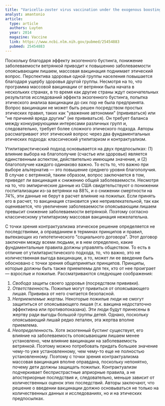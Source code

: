 ```yaml
---
title: "Varicella-zoster virus vaccination under the exogenous boosting hypothesis: two ethical perspectives"
analyst: amantonio
article:
  type: article
  authors: Luyten
  year: 2014
  magazine: Vaccine
  link: https://www.ncbi.nlm.nih.gov/pubmed/25454883
  pubmed: 25454883
---
```


Поскольку благодаря эффекту экзогенного бустинга, понижение заболеваемости ветрянкой приводит к повышению заболеваемости опоясывающим лишаем, массовая вакцинация поднимает этический вопрос. Перспектива здоровья одной группы населения повышается благодаря ущербу здоровья другой группы.
Несмотря на то, что программа массовой вакцинации от ветрянки была начата в нескольких странах, в то время как другие страны ждут окончательных результатов исследований эффекта экзогенного бустинга, попытка этического анализа вакцинации до сих пор не была предпринята.
Вопрос вакцинации не может быть решен посредством простых этических правил, таких как "уважение автономии" (прививаться) или "не причиняй вреда другим" (не прививаться). Он требует баланса между конкурирующими интересами различных групп и, следовательно, требует более сложного этического подхода.
Авторы рассматривают этот этический вопрос через два фундаментальных этических подхода: классический утилитаризм и контрактуализм.

Утилитаристический подход основывается на двух предпосылках: (1) влияние выбора на благополучие (счастье или здоровье) является единственным аспектом, действительно имеющим значение, и (2) благополучие каждого одинаково важно. То есть то, что важно при выборе альтернатив — это повышение среднего уровня благополучия.
В случае с ветрянкой, таким образом, вопрос заключается в том, приведет ли вакцинация к снижению общей заболеваемости. Несмотря на то, что эмпирические данные из США свидетельствуют о понижении госпитализации из-за ветрянки на 88%, и о снижении смертности на 74%, эти данные не берут в расчет влияние на пожилых. Если принять его в расчет, то вакцинация становится уже непривлекательной, так как оценивается, что увеличение заболеваемости опоясывающим лишаем превысит снижение заболеваемости ветрянкой.
Поэтому согласно классическому утилитаризму массовая вакцинация нежелательна.

С точки зрения контрактуализма этическое решение определяется не последствиями, а оправданием в терминах принципов и правил, вытекающих из гипотетического "социального договора". Этот договор заключен между всеми людьми, и в нем определено, какие фундаментальные правила должны управлять обществом.
То есть в отличие от утилитаристического подхода, то, что важно, это не количественная выгода вакцинации, а то, может ли ее введение быть обосновано с точки зрения общепринятых принципов. Принципы, которые должны быть также приемлемы для тех, кто от нее проиграет — взрослые и пожилые.
Рассматриваются следующие соображения:
1) *Свобода* защиты своего здоровья (посредством прививки).
2) *Ответственность*. Пожилые могут привиться от опоясывающего лишая. Прививка от него считается безопасной.
3) *Неприемлемые жертвы*. Некоторые пожилые люди не смогут защититься от опоясывающего лишая (т.к. вакцина недостаточно эффективна или противопоказана). Эти люди будут принесены в жертву ради выгоды большой группы детей. Однако, поскольку опоясывающий лишай редко летален, эта жертва вполне приемлема.
4) *Неопределенность*. Хотя экзогенный бустинг существует, его влияние на заболеваемость опоясывающим лишаем менее установлено, чем влияние вакцинации на заболеваемость ветрянкой. Поэтому можно потребовать придать большее значение чему-то уже установленному, чем чему-то еще не полностью установленному.
Поэтому с точки зрения контрактуализма массовая вакцинация вполне оправдана, поскольку непонятно, почему дети должны защищать пожилых. Контрактуализм подчеркивает беспристрастные априорные правила, а не апостериорные последствия и, следовательно, меньше зависит от количественных оценок этих последствий.
Авторы заключают, что решение о введении вакцинации должно основываться не только на количественных данных и исследованиях, но и на этических предпосылках.

